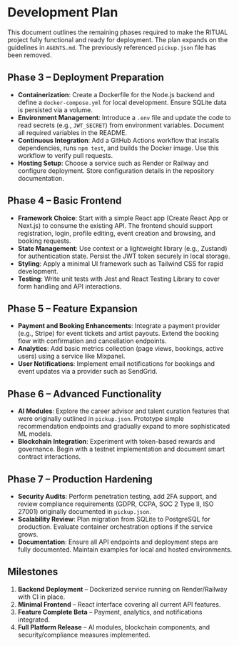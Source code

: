 # Development Plan

This document outlines the remaining phases required to make the RITUAL project fully functional and ready for deployment. The plan expands on the guidelines in `AGENTS.md`. The previously referenced `pickup.json` file has been removed.

## Phase 3 – Deployment Preparation
- **Containerization**: Create a Dockerfile for the Node.js backend and define a `docker-compose.yml` for local development. Ensure SQLite data is persisted via a volume.
- **Environment Management**: Introduce a `.env` file and update the code to read secrets (e.g., `JWT_SECRET`) from environment variables. Document all required variables in the README.
- **Continuous Integration**: Add a GitHub Actions workflow that installs dependencies, runs `npm test`, and builds the Docker image. Use this workflow to verify pull requests.
- **Hosting Setup**: Choose a service such as Render or Railway and configure deployment. Store configuration details in the repository documentation.

## Phase 4 – Basic Frontend
- **Framework Choice**: Start with a simple React app (Create React App or Next.js) to consume the existing API. The frontend should support registration, login, profile editing, event creation and browsing, and booking requests.
- **State Management**: Use context or a lightweight library (e.g., Zustand) for authentication state. Persist the JWT token securely in local storage.
- **Styling**: Apply a minimal UI framework such as Tailwind CSS for rapid development.
- **Testing**: Write unit tests with Jest and React Testing Library to cover form handling and API interactions.

## Phase 5 – Feature Expansion
- **Payment and Booking Enhancements**: Integrate a payment provider (e.g., Stripe) for event tickets and artist payouts. Extend the booking flow with confirmation and cancellation endpoints.
- **Analytics**: Add basic metrics collection (page views, bookings, active users) using a service like Mixpanel.
- **User Notifications**: Implement email notifications for bookings and event updates via a provider such as SendGrid.

## Phase 6 – Advanced Functionality
- **AI Modules**: Explore the career advisor and talent curation features that were originally outlined in `pickup.json`. Prototype simple recommendation endpoints and gradually expand to more sophisticated ML models.
- **Blockchain Integration**: Experiment with token-based rewards and governance. Begin with a testnet implementation and document smart contract interactions.

## Phase 7 – Production Hardening
- **Security Audits**: Perform penetration testing, add 2FA support, and review compliance requirements (GDPR, CCPA, SOC 2 Type II, ISO 27001) originally documented in `pickup.json`.
- **Scalability Review**: Plan migration from SQLite to PostgreSQL for production. Evaluate container orchestration options if the service grows.
- **Documentation**: Ensure all API endpoints and deployment steps are fully documented. Maintain examples for local and hosted environments.

## Milestones
1. **Backend Deployment** – Dockerized service running on Render/Railway with CI in place.
2. **Minimal Frontend** – React interface covering all current API features.
3. **Feature Complete Beta** – Payment, analytics, and notifications integrated.
4. **Full Platform Release** – AI modules, blockchain components, and security/compliance measures implemented.


